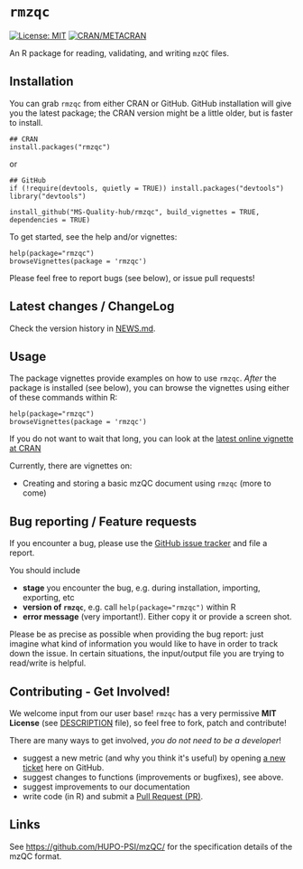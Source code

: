 # `rmzqc`

[![License: MIT](https://img.shields.io/badge/License-MIT-yellow.svg)](https://opensource.org/license/mit/)
[![CRAN/METACRAN](https://img.shields.io/cran/v/rmzqc)](https://cran.r-project.org/package=rmzqc)

An R package for reading, validating, and writing `mzQC` files.

## Installation

You can grab `rmzqc` from either CRAN or GitHub. GitHub installation will give you the latest package; the CRAN version might be a little older, but is faster to install. 


    ## CRAN
    install.packages("rmzqc")
or

    ## GitHub
    if (!require(devtools, quietly = TRUE)) install.packages("devtools")
    library("devtools")
    
    install_github("MS-Quality-hub/rmzqc", build_vignettes = TRUE, dependencies = TRUE)

To get started, see the help and/or vignettes:

    help(package="rmzqc")
    browseVignettes(package = 'rmzqc')

Please feel free to report bugs (see below), or issue pull requests!    

## Latest changes / ChangeLog

Check the version history in 
[NEWS.md](https://ms-quality-hub.github.io/rmzqc/news/index.html).

## Usage

The package vignettes provide examples on how to use `rmzqc`. *After* the package is installed (see below),
you can browse the vignettes using either of these commands within R:

    help(package="rmzqc")
    browseVignettes(package = 'rmzqc')
  
If you do not want to wait that long, you can look at the 
[latest online vignette at CRAN](https://cran.r-project.org/package=rmzqc)

Currently, there are vignettes on:
 - Creating and storing a basic mzQC document using `rmzqc`
 (more to come)

## Bug reporting / Feature requests

If you encounter a bug, please use the [GitHub issue tracker][issuetracker] and file a report.

You should include
  - **stage** you encounter the bug, e.g. during installation, importing, exporting, etc
  - **version of `rmzqc`**, e.g. call `help(package="rmzqc")` within R
  - **error message** (very important!). Either copy it or provide a screen shot.

Please be as precise as possible when providing the bug report: 
just imagine what kind of information you would like to have in order
to track down the issue.
In certain situations, the input/output file you are trying to read/write is helpful.


## Contributing - Get Involved!

We welcome input from our user base!
`rmzqc` has a very permissive **MIT License** (see [DESCRIPTION](DESCRIPTION) file), so feel free to fork, patch and contribute!

There are many ways to get involved, _you do not need to be a developer_!
  - suggest a new metric (and why you think it's useful) by opening [a new ticket][issuetracker] here on GitHub.
  - suggest changes to functions (improvements or bugfixes), see above.
  - suggest improvements to our documentation
  - write code (in R) and submit a [Pull Request (PR)][PullRequest].


## Links

See https://github.com/HUPO-PSI/mzQC/ for the specification details of the mzQC format.

  [issuetracker]: https://github.com/MS-Quality-hub/rmzqc/issues
  [PullRequest]: https://github.com/MS-Quality-hub/rmzqc/pulls
